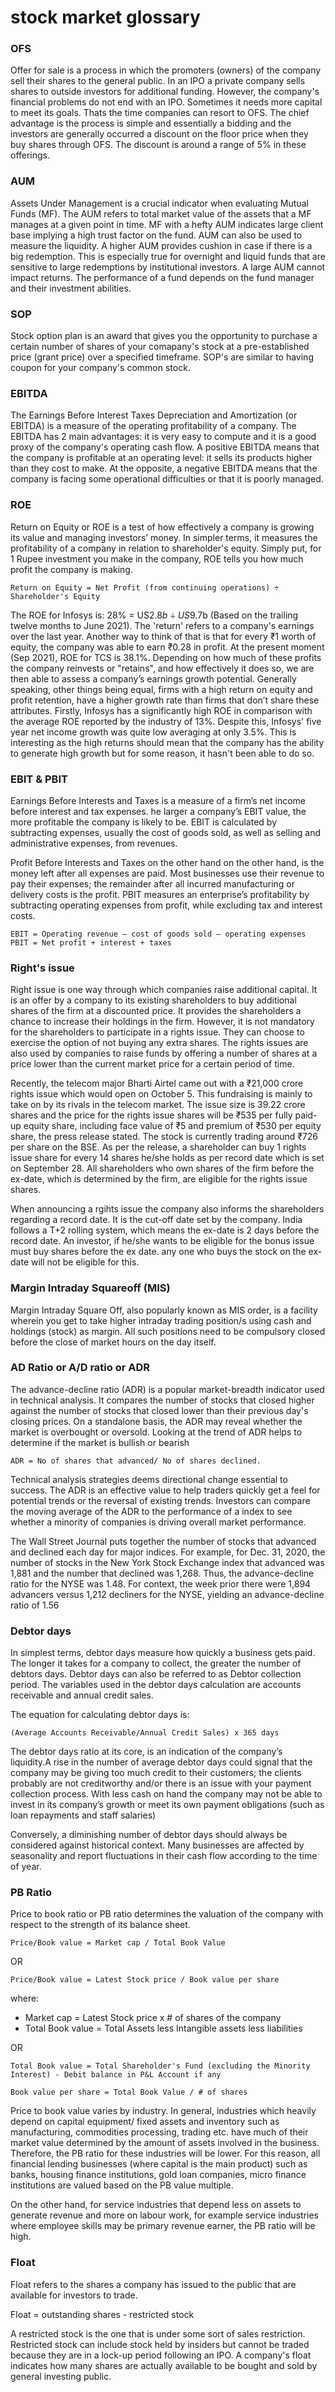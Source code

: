 # stock market glossary

### OFS
Offer for sale is a process in which the promoters (owners) of the company sell their shares to the general public. In an IPO a private company sells shares to outside investors for additional funding. However, the company's financial problems do not end with an IPO. Sometimes it needs more capital to meet its goals. Thats the time companies can resort to OFS. The chief advantage is the process is simple and essentially a bidding and the investors are generally occurred a discount on the floor price when they buy shares through OFS. The discount is around a range of 5% in these offerings.


### AUM
Assets Under Management is a crucial indicator when evaluating Mutual Funds (MF). The AUM refers to total market value of the assets that a MF manages at a given point in time. MF with a hefty AUM indicates large client base implying a high trust factor on the fund. AUM can also be used to measure the liquidity. A higher AUM provides cushion in case if there is a big redemption. This is especially true for overnight and liquid funds that are sensitive to large redemptions by institutional investors. A large AUM cannot impact returns. The performance of a fund depends on the fund manager and their investment abilities.


### SOP
Stock option plan is an award that gives you the opportunity to purchase a certain number of shares of your comapany's stock at a pre-established price (grant price) over a specified timeframe. SOP's are similar to having coupon for your company's common stock.

### EBITDA
The Earnings Before Interest Taxes Depreciation and Amortization (or EBITDA) is a measure of the operating profitability of a company. The EBITDA has 2 main advantages: it is very easy to compute and it is a good proxy of the company's operating cash flow. A positive EBITDA means that the company is profitable at an operating level: it sells its products higher than they cost to make. At the opposite, a negative EBITDA means that the company is facing some operational difficulties or that it is poorly managed.

### ROE
Return on Equity or ROE is a test of how effectively a company is growing its value and managing investors’ money. In simpler terms, it measures the profitability of a company in relation to shareholder's equity. Simply put, for 1 Rupee investment you make in the company, ROE tells you how much profit the company is making.

    Return on Equity = Net Profit (from continuing operations) ÷ Shareholder's Equity 

The ROE for Infosys is: 28% = US$2.8b ÷ US$9.7b (Based on the trailing twelve months to June 2021).
The 'return' refers to a company's earnings over the last year. Another way to think of that is that for every ₹1 worth of equity, the company was able to earn ₹0.28 in profit. At the present moment (Sep 2021), ROE for TCS is 38.1%. Depending on how much of these profits the company reinvests or "retains", and how effectively it does so, we are then able to assess a company’s earnings growth potential. Generally speaking, other things being equal, firms with a high return on equity and profit retention, have a higher growth rate than firms that don’t share these attributes. Firstly, Infosys has a significantly high ROE in comparison with the average ROE reported by the industry of 13%. Despite this, Infosys' five year net income growth was quite low averaging at only 3.5%. This is interesting as the high returns should mean that the company has the ability to generate high growth but for some reason, it hasn't been able to do so.

### EBIT & PBIT
Earnings Before Interests and Taxes is a measure of a firm’s net income before interest and tax expenses. he larger a company’s EBIT value, the more profitable the company is likely to be. EBIT is calculated by subtracting expenses, usually the cost of goods sold, as well as selling and administrative expenses, from revenues.

Profit Before Interests and Taxes on the other hand on the other hand, is the money left after all expenses are paid. Most businesses use their revenue to pay their expenses; the remainder after all incurred manufacturing or delivery costs is the profit. PBIT measures an enterprise’s profitability by subtracting operating expenses from profit, while excluding tax and interest costs.

    EBIT = Operating revenue – cost of goods sold – operating expenses
    PBIT = Net profit + interest + taxes

### Right's issue
Right issue is one way through which companies raise additional capital. It is an offer by a company to its existing shareholders to buy additional shares of the firm at a discounted price. It provides the shareholders a chance to increase their holdings in the firm. However, it is not mandatory for the shareholders to participate in a rights issue. They can choose to exercise the option of not buying any extra shares. The rights issues are also used by companies to raise funds by offering a number of shares at a price lower than the current market price for a certain period of time.

 Recently, the telecom major Bharti Airtel came out with a ₹21,000 crore rights issue which would open on October 5. This fundraising is mainly to take on by its rivals in the telecom market. The issue size is 39.22 crore shares and the price for the rights issue shares will be ₹535 per fully paid-up equity share, including face value of ₹5 and premium of ₹530 per equity share, the press release stated. The stock is currently trading around ₹726 per share on the BSE. As per the release, a shareholder can buy 1 rights issue share for every 14 shares he/she holds as per record date which is set on September 28. All shareholders who own shares of the firm before the ex-date, which is determined by the firm, are eligible for the rights issue shares. 

 When announcing a rgihts issue the company also informs the shareholders regarding a record date. It is the cut-off date set by the company. India follows a T+2 rolling system, which means the ex-date is 2 days before the record date. An investor, if he/she wants to be eligible for the bonus issue must buy shares before the ex date. any one who buys the stock on the ex-date will not be eligible for this.

 ### Margin Intraday Squareoff (MIS)
 Margin Intraday Square Off, also popularly known as MIS order, is a facility wherein you get to take higher intraday trading position/s using cash and holdings (stock) as margin. All such positions need to be compulsory closed before the close of market hours on the day itself.

 ### AD Ratio or A/D ratio or ADR
 The advance-decline ratio (ADR) is a popular market-breadth indicator used in technical analysis. It compares the number of stocks that closed higher against the number of stocks that closed lower than their previous day's closing prices. On a standalone basis, the ADR may reveal whether the market is overbought or oversold. Looking at the trend of ADR helps to determine if the market is bullish or bearish

    ADR = No of shares that advanced/ No of shares declined.

 Technical analysis strategies deems directional change essential to success. The ADR is an effective value to help traders quickly get a feel for potential trends or the reversal of existing trends. Investors can compare the moving average of the ADR to the performance of a index to see whether a minority of companies is driving overall market performance.

 The Wall Street Journal puts together the number of stocks that advanced and declined each day for major indices. For example, for Dec. 31, 2020, the number of stocks in the New York Stock Exchange index that advanced was 1,881 and the number that declined was 1,268. Thus, the advance-decline ratio for the NYSE was 1.48. For context, the week prior there were 1,894 advancers versus 1,212 decliners for the NYSE, yielding an advance-decline ratio of 1.56

 ### Debtor days
In simplest terms, debtor days measure how quickly a business gets paid. The longer it takes for a company to collect, the greater the number of debtors days. Debtor days can also be referred to as Debtor collection period. The variables used in the debtor days calculation are accounts receivable and annual credit sales. 

The equation for calculating debtor days is:

    (Average Accounts Receivable/Annual Credit Sales) x 365 days

The debtor days ratio at its core, is an indication of the company’s liquidity.A rise in the number of average debtor days could signal that the company may be giving too much credit to their customers; the clients probably are not creditworthy and/or there is an issue with your payment collection process. With less cash on hand the company may not be able to invest in its company’s growth or meet its own payment obligations (such as loan repayments and staff salaries)

Conversely, a diminishing number of debtor days should always be considered against historical context. Many businesses are affected by seasonality and report fluctuations in their cash flow according to the time of year.

### PB Ratio
Price to book ratio or PB ratio determines the valuation of the company with respect to the strength of its balance sheet.

    Price/Book value = Market cap / Total Book Value

OR

    Price/Book value = Latest Stock price / Book value per share

where:
- Market cap = Latest Stock price x # of shares of the company
- Total Book value = Total Assets less Intangible assets less liabilities

OR

    Total Book value = Total Shareholder's Fund (excluding the Minority Interest) - Debit balance in P&L Account if any

    Book value per share = Total Book Value / # of shares

Price to book value varies by industry. In general, industries which heavily depend on capital equipment/ fixed assets and inventory such as manufacturing, commodities processing, trading etc. have much of their market value determined by the amount of assets involved in the business. Therefore, the PB ratio for these industries will be lower. For this reason, all financial lending businesses (where capital is the main product) such as banks, housing finance institutions, gold loan companies, micro finance institutions are valued based on the PB value multiple.

On the other hand, for service industries that depend less on assets to generate revenue and more on labour work, for example service industries where employee skills may be primary revenue earner, the PB ratio will be high.


### Float
Float refers to the shares a company has issued to the public that are available for investors to trade. 

Float = outstanding shares - restricted stock

A restricted stock is the one that is under some sort of sales restriction. Restricted stock can include stock held by insiders but cannot be traded because they are in a lock-up period following an IPO. A company's float indicates how many shares are actually available to be bought and sold by general investing public.